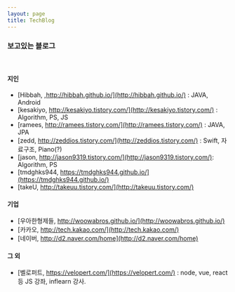 ```yaml
---
layout: page
title: TechBlog
---
```


### 보고있는 블로그
<br/>

#### 지인
* [Hibbah, ,http://hibbah.github.io/](http://hibbah.github.io/) : JAVA, Android
* [kesakiyo, http://kesakiyo.tistory.com/](http://kesakiyo.tistory.com/) : Algorithm, PS, JS
* [ramees, http://ramees.tistory.com/](http://ramees.tistory.com/) : JAVA, JPA
* [zedd, http://zeddios.tistory.com/](http://zeddios.tistory.com/) : Swift, 자료구조, Piano(?)
* [jason, http://jason9319.tistory.com/](http://jason9319.tistory.com/): Algorithm, PS
* [tmdghks944, https://tmdghks944.github.io/](https://tmdghks944.github.io/)
* [takeU, http://takeuu.tistory.com/](http://takeuu.tistory.com/)

#### 기업
* [우아한형제들, http://woowabros.github.io/](http://woowabros.github.io/)
* [카카오, http://tech.kakao.com/](http://tech.kakao.com/)
* [네이버, http://d2.naver.com/home](http://d2.naver.com/home)

#### 그 외
* [벨로퍼트, https://velopert.com/](https://velopert.com/) : node, vue, react 등 JS 강좌, inflearn 강사.
